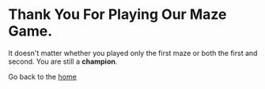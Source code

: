 # Thank You For Playing Our Maze Game.

It doesn't matter whether you played only the first maze or both the first and second. You are still a **champion**.

Go back to the [home](README.md)